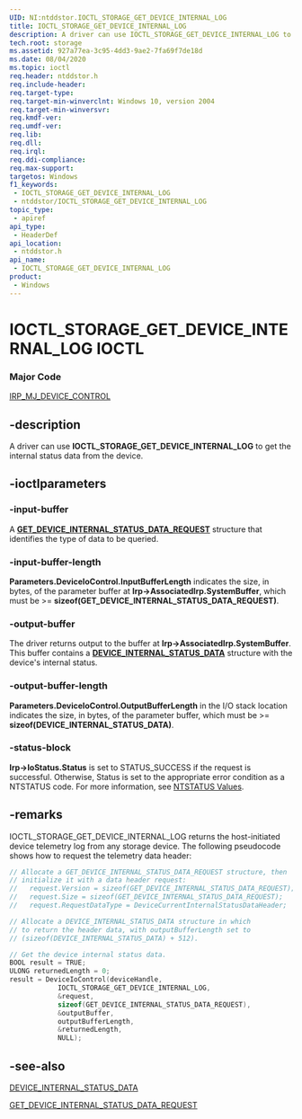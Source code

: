 ```yaml
---
UID: NI:ntddstor.IOCTL_STORAGE_GET_DEVICE_INTERNAL_LOG
title: IOCTL_STORAGE_GET_DEVICE_INTERNAL_LOG
description: A driver can use IOCTL_STORAGE_GET_DEVICE_INTERNAL_LOG to get the internal status data from the device.
tech.root: storage
ms.assetid: 927a77ea-3c95-4dd3-9ae2-7fa69f7de18d
ms.date: 08/04/2020
ms.topic: ioctl
req.header: ntddstor.h
req.include-header: 
req.target-type: 
req.target-min-winverclnt: Windows 10, version 2004
req.target-min-winversvr: 
req.kmdf-ver: 
req.umdf-ver: 
req.lib: 
req.dll: 
req.irql: 
req.ddi-compliance: 
req.max-support: 
targetos: Windows
f1_keywords:
 - IOCTL_STORAGE_GET_DEVICE_INTERNAL_LOG
 - ntddstor/IOCTL_STORAGE_GET_DEVICE_INTERNAL_LOG
topic_type:
 - apiref
api_type:
 - HeaderDef
api_location:
 - ntddstor.h
api_name:
 - IOCTL_STORAGE_GET_DEVICE_INTERNAL_LOG
product:
 - Windows
---
```


# IOCTL_STORAGE_GET_DEVICE_INTERNAL_LOG IOCTL

### Major Code

[IRP_MJ_DEVICE_CONTROL](https://docs.microsoft.com/windows-hardware/drivers/kernel/irp-mj-device-control)


## -description

A driver can use **IOCTL_STORAGE_GET_DEVICE_INTERNAL_LOG** to get the internal status data from the device.

## -ioctlparameters

### -input-buffer

A [**GET_DEVICE_INTERNAL_STATUS_DATA_REQUEST**](ns-ntddstor-get_device_internal_status_data_request.md) structure that identifies the type of data to be queried.

### -input-buffer-length

**Parameters.DeviceIoControl.InputBufferLength** indicates the size, in bytes, of the parameter buffer at **Irp->AssociatedIrp.SystemBuffer**, which must be >= **sizeof(GET_DEVICE_INTERNAL_STATUS_DATA_REQUEST)**.

### -output-buffer

The driver returns output to the buffer at **Irp->AssociatedIrp.SystemBuffer**. This buffer contains a [**DEVICE_INTERNAL_STATUS_DATA**](ns-ntddstor-device_internal_status_data.md) structure with the device's internal status.

### -output-buffer-length

**Parameters.DeviceIoControl.OutputBufferLength** in the I/O stack location indicates the size, in bytes, of the parameter buffer, which must be >= **sizeof(DEVICE_INTERNAL_STATUS_DATA)**.

### -status-block

**Irp->IoStatus.Status** is set to STATUS_SUCCESS if the request is successful.
Otherwise, Status is set to the appropriate error condition as a NTSTATUS code. For more information, see [NTSTATUS Values](https://docs.microsoft.com/windows-hardware/drivers/kernel/ntstatus-values).

## -remarks

IOCTL_STORAGE_GET_DEVICE_INTERNAL_LOG returns the host-initiated device telemetry log from any storage device. The following pseudocode shows how to request the telemetry data header:

```cpp
// Allocate a GET_DEVICE_INTERNAL_STATUS_DATA_REQUEST structure, then
// initialize it with a data header request:
//   request.Version = sizeof(GET_DEVICE_INTERNAL_STATUS_DATA_REQUEST);
//   request.Size = sizeof(GET_DEVICE_INTERNAL_STATUS_DATA_REQUEST);
//   request.RequestDataType = DeviceCurrentInternalStatusDataHeader;

// Allocate a DEVICE_INTERNAL_STATUS_DATA structure in which
// to return the header data, with outputBufferLength set to
// (sizeof(DEVICE_INTERNAL_STATUS_DATA) + 512).

// Get the device internal status data.
BOOL result = TRUE;
ULONG returnedLength = 0;
result = DeviceIoControl(deviceHandle,
            IOCTL_STORAGE_GET_DEVICE_INTERNAL_LOG,
            &request,
            sizeof(GET_DEVICE_INTERNAL_STATUS_DATA_REQUEST),
            &outputBuffer,
            outputBufferLength,
            &returnedLength,
            NULL);

```

## -see-also

[DEVICE_INTERNAL_STATUS_DATA](ns-ntddstor-device_internal_status_data.md)

[GET_DEVICE_INTERNAL_STATUS_DATA_REQUEST](ns-ntddstor-get_device_internal_status_data_request.md)

